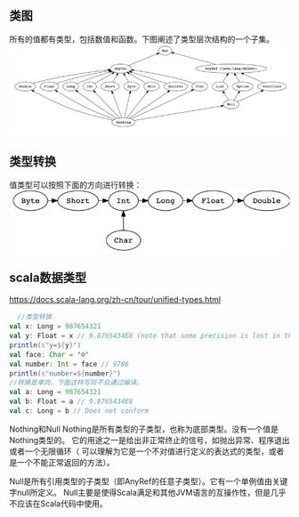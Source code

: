 ## 类图
所有的值都有类型，包括数值和函数。下图阐述了类型层次结构的一个子集。
![img.png](img/img2.png)
## 类型转换
值类型可以按照下面的方向进行转换：
![img.png](img/img.png)
## scala数据类型

https://docs.scala-lang.org/zh-cn/tour/unified-types.html

```scala
  //类型转换
val x: Long = 987654321
val y: Float = x // 9.8765434E8 (note that some precision is lost in this case)
println(s"y=${y}")
val face: Char = '☺'
val number: Int = face // 9786
println(s"number=${number}")
//转换是单向，下面这样写将不会通过编译。
val a: Long = 987654321
val b: Float = a // 9.8765434E8
val c: Long = b // Does not conform
```
Nothing和Null
Nothing是所有类型的子类型，也称为底部类型。没有一个值是Nothing类型的。
它的用途之一是给出非正常终止的信号，如抛出异常、程序退出或者一个无限循环（
可以理解为它是一个不对值进行定义的表达式的类型，或者是一个不能正常返回的方法）。

Null是所有引用类型的子类型（即AnyRef的任意子类型）。它有一个单例值由关键字null所定义。
Null主要是使得Scala满足和其他JVM语言的互操作性，但是几乎不应该在Scala代码中使用。